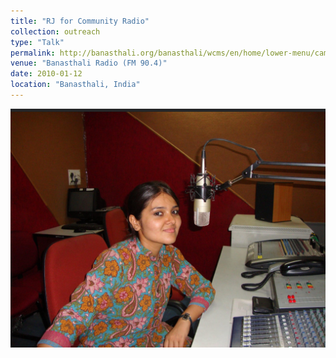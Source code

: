 ```yaml
---
title: "RJ for Community Radio"
collection: outreach
type: "Talk"
permalink: http://banasthali.org/banasthali/wcms/en/home/lower-menu/campus-tour/communication/fmradio/BanasthaliRadio.html
venue: "Banasthali Radio (FM 90.4)"
date: 2010-01-12
location: "Banasthali, India"
---
```

<img width="520" alt="image" src="https://github.com/Rachita028/Rachita028.github.io/blob/master/images/radio.jpg">

